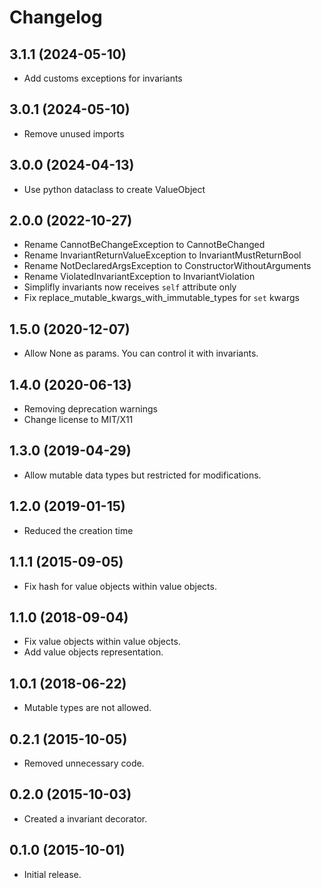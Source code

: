 # Changelog

## 3.1.1 (2024-05-10)

- Add customs exceptions for invariants

## 3.0.1 (2024-05-10)

- Remove unused imports

## 3.0.0 (2024-04-13)

- Use python dataclass to create ValueObject

## 2.0.0 (2022-10-27)

- Rename CannotBeChangeException to CannotBeChanged
- Rename InvariantReturnValueException to InvariantMustReturnBool
- Rename NotDeclaredArgsException to ConstructorWithoutArguments
- Rename ViolatedInvariantException to InvariantViolation
- Simplifly invariants now receives `self` attribute only
- Fix replace_mutable_kwargs_with_immutable_types for `set` kwargs

## 1.5.0 (2020-12-07)

- Allow None as params. You can control it with invariants.

## 1.4.0 (2020-06-13)

- Removing deprecation warnings
- Change license to MIT/X11

## 1.3.0 (2019-04-29)

- Allow mutable data types but restricted for modifications.

## 1.2.0 (2019-01-15)

- Reduced the creation time

## 1.1.1 (2015-09-05)

- Fix hash for value objects within value objects.

## 1.1.0 (2018-09-04)

- Fix value objects within value objects.
- Add value objects representation.

## 1.0.1 (2018-06-22)

- Mutable types are not allowed.

## 0.2.1 (2015-10-05)

- Removed unnecessary code.

## 0.2.0 (2015-10-03)

- Created a invariant decorator.

## 0.1.0 (2015-10-01)

- Initial release.
